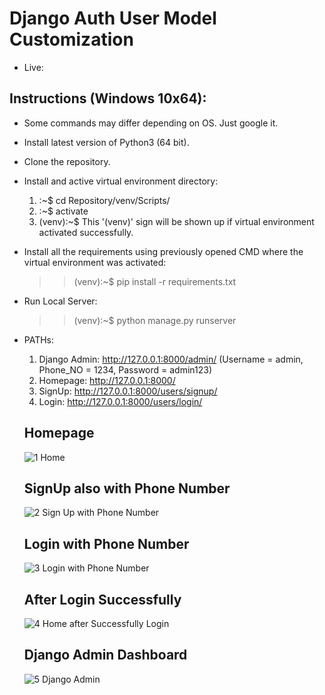 # Django Auth User Model Customization
* Live: 

## Instructions (Windows 10x64):
* Some commands may differ depending on OS. Just google it.
* Install latest version of Python3 (64 bit).
* Clone the repository.
* Install and active virtual environment directory:
  1. :~$ cd Repository/venv/Scripts/
  2. :~$ activate
  3. (venv):~$ This '(venv)' sign will be shown up if virtual environment activated successfully.
  
* Install all the requirements using previously opened CMD where the virtual environment was activated:
  >> (venv):~$ pip install -r requirements.txt
  
* Run Local Server:
  >> (venv):~$ python manage.py runserver
  
* PATHs:
  1. Django Admin: http://127.0.0.1:8000/admin/ (Username = admin, Phone_NO = 1234, Password = admin123)
  2. Homepage: http://127.0.0.1:8000/
  3. SignUp: http://127.0.0.1:8000/users/signup/ 
  4. Login: http://127.0.0.1:8000/users/login/ 
  
  ## Homepage
  ![1  Home](https://user-images.githubusercontent.com/23103980/64386113-189bab80-d05a-11e9-8569-f0787de48a1e.png)
  
  ## SignUp also with Phone Number
  ![2  Sign Up with Phone Number](https://user-images.githubusercontent.com/23103980/64386130-25b89a80-d05a-11e9-9422-72cca0d9f2d8.png)
  
  ## Login with Phone Number
  ![3  Login with Phone Number](https://user-images.githubusercontent.com/23103980/64386173-39fc9780-d05a-11e9-84d1-f3622b73994c.png)
  
  ## After Login Successfully
  ![4  Home after Successfully Login](https://user-images.githubusercontent.com/23103980/64386228-61536480-d05a-11e9-9ea3-a7f52f266a36.png)
  
  ## Django Admin Dashboard
  ![5  Django Admin](https://user-images.githubusercontent.com/23103980/64386293-8051f680-d05a-11e9-9aba-73ef8f5af766.png)
  

